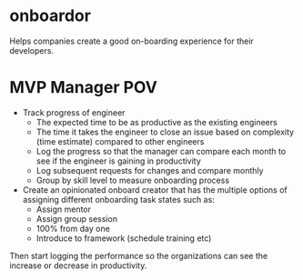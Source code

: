 # onboardor
Helps companies create a good on-boarding experience for their developers.

# MVP Manager POV
- Track progress of engineer
  - The expected time to be as productive as the existing engineers
  - The time it takes the engineer to close an issue based on complexity (time estimate) compared to other engineers
  - Log the progress so that the manager can compare each month to see if the engineer is gaining in productivity
  - Log subsequent requests for changes and compare monthly
  - Group by skill level to measure onboarding process
- Create an opinionated onboard creator that has the multiple options of assigning different onboarding task states such as:
  - Assign mentor
  - Assign group session
  - 100% from day one
  - Introduce to framework (schedule training etc)

Then start logging the performance so the organizations can see the increase or decrease in productivity.
